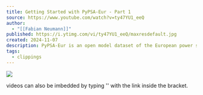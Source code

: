 ```yaml
---
title: Getting Started with PyPSA-Eur - Part 1
source: https://www.youtube.com/watch?v=ty47YU1_eeQ
author:
  - "[[Fabian Neumann]]"
published: https://i.ytimg.com/vi/ty47YU1_eeQ/maxresdefault.jpg
created: 2024-11-07
description: PyPSA-Eur is an open model dataset of the European power system at the transmission network level that covers the full ENTSO-E area. It contains alternating ...
tags:
  - clippings
---
```

![](https://www.youtube.com/watch?v=ty47YU1_eeQ)

videos can also be imbedded by typing '![]()' with the link inside the bracket.

